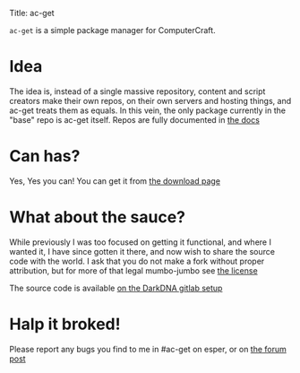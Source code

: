 Title: ac-get

`ac-get` is a simple package manager for ComputerCraft.

# Idea #

The idea is, instead of a single massive repository, content and script 
creators make their own repos, on their own servers and hosting things, and ac-get 
treats them as equals. In this vein, the only package currently in the "base" repo is
ac-get itself. Repos are fully documented in [the docs](/docs/)

# Can has? #

Yes, Yes you can! You can get it from [the download page](/download.html)

# What about the sauce? #

While previously I was too focused on getting it functional, and where I wanted it, I have since gotten it there, and now wish to share the source code with the world.
I ask that you do not make a fork without proper attribution, but for more of that legal mumbo-jumbo see [the license](/license.html)

The source code is available [on the DarkDNA gitlab setup](https://git.darkdna.net/amanda/ac-get)

# Halp it broked! #

Please report any bugs you find to me in #ac-get on esper, or on [the forum post](http://www.computercraft.info/forums2/index.php?/topic/13821-ac-get-package-manager-for-computercraft/)
